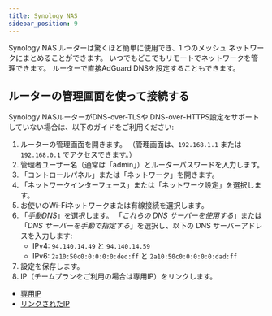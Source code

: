 ```yaml
---
title: Synology NAS
sidebar_position: 9
---
```


Synology NAS ルーターは驚くほど簡単に使用でき、1 つのメッシュ ネットワークにまとめることができます。 いつでもどこでもリモートでネットワークを管理できます。 ルーターで直接AdGuard DNSを設定することもできます。

## ルーターの管理画面を使って接続する

Synology NASルーターがDNS-over-TLSや DNS-over-HTTPS設定をサポートしていない場合は、以下のガイドをご利用ください:

1. ルーターの管理画面を開きます。 （管理画面は、`192.168.1.1` または `192.168.0.1` でアクセスできます。）
2. 管理者ユーザー名（通常は「admin」）とルーターパスワードを入力します。
3. 「コントロールパネル」または「ネットワーク」を開きます。
4. 「ネットワークインターフェース」または「ネットワーク設定」を選択します。
5. お使いのWi-Fiネットワークまたは有線接続を選択します。
6. 「_手動DNS_」を選択します。 「_これらの DNS サーバーを使用する_」または 「_DNS サーバーを手動で指定する_」を選択し、以下の DNS サーバーアドレスを入力します:
    - IPv4: `94.140.14.49` と `94.140.14.59`
    - IPv6: `2a10:50c0:0:0:0:0:ded:ff` と `2a10:50c0:0:0:0:0:dad:ff`
7. 設定を保存します。
8. IP（チームプランをご利用の場合は専用IP）をリンクします。

- [専用IP](/private-dns/connect-devices/other-options/dedicated-ip.md)
- [リンクされたIP](private-dns/connect-devices/other-options/linked-ip.md)

